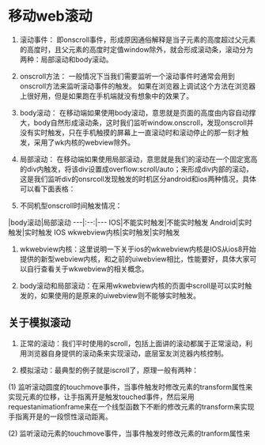 # 移动web滚动
1. 滚动事件： 即onscroll事件，形成原因通俗解释是当子元素的高度超过父元素的高度时，且父元素的高度时定值window除外，就会形成滚动条，滚动分为两种：局部滚动和body滚动。

2. onscroll方法： 一般情况下当我们需要监听一个滚动事件时通常会用到onscroll方法来监听滚动事件的触发。
如果在浏览器上调试这个方法在浏览器上很好用，但是如果跑在手机端就没有想象中的效果了。

3. body滚动： 在移动端如果使用body滚动，意思就是页面的高度由内容自动撑大，body自然形成滚动条，这时我们监听window.onscroll，发现onscroll并没有实时触发，只在手机触摸的屏幕上一直滚动时和滚动停止的那一刻才触发，采用了wk内核的webview除外。

4. 局部滚动： 在移动端如果使用局部滚动，意思就是我们的滚动在一个固定宽高的div内触发，将该div设置成overflow:scroll/auto；来形成div内部的滚动，这是我们监听div的onsrcoll发现触发的时机区分android和ios两种情况，具体可以看下面表格：
5. 不同机型onscroll时间触发情况：

|body滚动|局部滚动
---|:--:|---
IOS|不能实时触发|不能实时触发
Android|实时触发|实时触发
IOS wkwebview内核|实时触发|实时触发

1. wkwebview内核：这里说明一下关于ios的wkwebview内核是IOS从ios8开始提供的新型webview内核，和之前的uiwebview相比，性能要好，具体大家可以自行查看关于wkwebview的相关概念。

2. body滚动和局部滚动：在采用wkwebview内核的页面中scroll是可以实时触发的，如果使用的是原来的uiwebview则不能够实时触发。

## 关于模拟滚动
1. 正常的滚动：我们平时使用的scroll，包括上面讲的滚动都属于正常滚动，利用浏览器自身提供的滚动条来实现滚动，底层室友浏览器内核控制。

2. 模拟滚动：最典型的例子就是iscroll了，原理一般有两种：

(1) 监听滚动圆度的touchmove事件，当事件触发时修改元素的transform属性来实现元素的位移，让手指离开是触发touched事件，然后采用requestanimationframe来在一个线型函数下不断的修改元素的transform来实现手指离开是的一段惯性滚动距离。

(2) 监听滚动元素的touchmove事件，当事件触发时修改元素的tranform属性来
